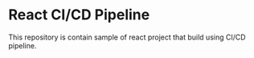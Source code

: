 # React CI/CD Pipeline

This repository is contain sample of react project that build using CI/CD pipeline.
